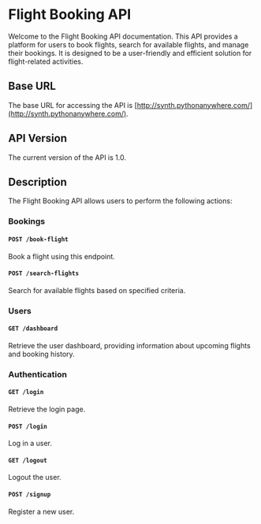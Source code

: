 # Flight Booking API

Welcome to the Flight Booking API documentation. This API provides a platform for users to book flights, search for available flights, and manage their bookings. It is designed to be a user-friendly and efficient solution for flight-related activities.

## Base URL
The base URL for accessing the API is [http://synth.pythonanywhere.com/](http://synth.pythonanywhere.com/).

## API Version
The current version of the API is 1.0.

## Description
The Flight Booking API allows users to perform the following actions:

### Bookings
#### `POST /book-flight`
Book a flight using this endpoint.

#### `POST /search-flights`
Search for available flights based on specified criteria.

### Users
#### `GET /dashboard`
Retrieve the user dashboard, providing information about upcoming flights and booking history.

### Authentication
#### `GET /login`
Retrieve the login page.

#### `POST /login`
Log in a user.

#### `GET /logout`
Logout the user.

#### `POST /signup`
Register a new user.


